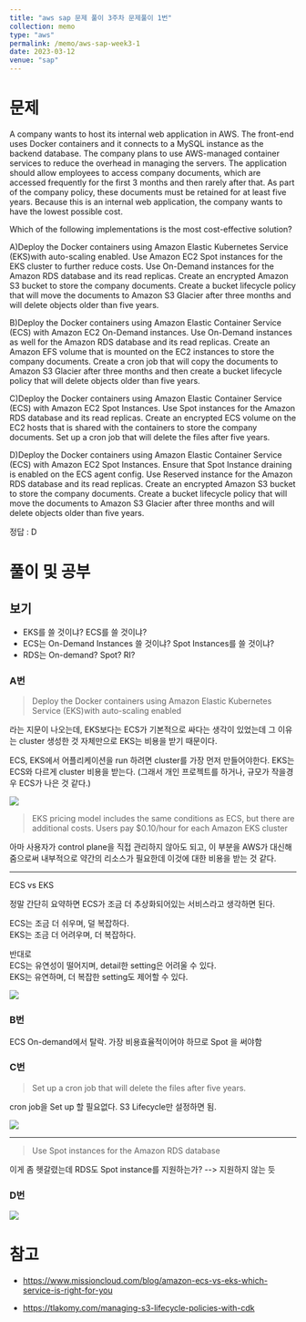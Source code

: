 ```yaml
---
title: "aws sap 문제 풀이 3주차 문제풀이 1번"
collection: memo
type: "aws"
permalink: /memo/aws-sap-week3-1
date: 2023-03-12
venue: "sap"
---
```



# 문제

A company wants to host its internal web application in AWS. The front-end uses Docker containers and it connects to a MySQL instance as the backend database. The company plans to use AWS-managed container services to reduce the overhead in managing the servers. The application should allow employees to access company documents, which are accessed frequently for the first 3 months and then rarely after that. As part of the company policy, these documents must be retained for at least five years. Because this is an internal web application, the company wants to have the lowest possible cost.

Which of the following implementations is the most cost-effective solution?

A)Deploy the Docker containers using Amazon Elastic Kubernetes Service (EKS)with auto-scaling enabled. Use Amazon EC2 Spot instances for the EKS cluster to further reduce costs. Use On-Demand instances for the Amazon RDS database and its read replicas. Create an encrypted Amazon S3 bucket to store the company documents. Create a bucket lifecycle policy that will move the documents to Amazon S3 Glacier after three months and will delete objects older than five years.

B)Deploy the Docker containers using Amazon Elastic Container Service (ECS) with Amazon EC2 On-Demand instances. Use On-Demand instances as well for the Amazon RDS database and its read replicas. Create an Amazon EFS volume that is mounted on the EC2 instances to store the company documents. Create a cron job that will copy the documents to Amazon S3 Glacier after three months and then create a bucket lifecycle policy that will delete objects older than five years.

C)Deploy the Docker containers using Amazon Elastic Container Service (ECS) with Amazon EC2 Spot Instances. Use Spot instances for the Amazon RDS database and its read replicas. Create an encrypted ECS volume on the EC2 hosts that is shared with the containers to store the company documents. Set up a cron job that will delete the files after five years.

D)Deploy the Docker containers using Amazon Elastic Container Service (ECS) with Amazon EC2 Spot Instances. Ensure that Spot Instance draining is enabled on the ECS agent config. Use Reserved instance for the Amazon RDS database and its read replicas. Create an encrypted Amazon S3 bucket to store the company documents. Create a bucket lifecycle policy that will move the documents to Amazon S3 Glacier after three months and will delete objects older than five years.

정답 : D

# 풀이 및 공부


## 보기 

- EKS를 쓸 것이냐? ECS를 쓸 것이냐?
- ECS는 On-Demand Instances 쓸 것이냐? Spot Instances를 쓸 것이냐?
- RDS는 On-demand? Spot? RI?

### A번

> Deploy the Docker containers using Amazon Elastic Kubernetes Service (EKS)with auto-scaling enabled

라는 지문이 나오는데, EKS보다는 ECS가 기본적으로 싸다는 생각이 있었는데 그 이유는 cluster 생성한 것 자체만으로 EKS는 비용을 받기 때문이다.

ECS, EKS에서 어플리케이션을 run 하려면 cluster를 가장 먼저 만들어야한다. EKS는 ECS와 다르게 cluster 비용을 받는다. (그래서 개인 프로젝트를 하거나, 규모가 작을경우 ECS가 나은 것 같다.)

![](/assets/2023-03-12-08-25-02.png)

> EKS pricing model includes the same conditions as ECS, but there are additional costs. Users pay $0.10/hour for each Amazon EKS cluster

아마 사용자가 control plane을 직접 관리하지 않아도 되고, 이 부분을 AWS가 대신해줌으로써 내부적으로 약간의 리소스가 필요한데 이것에 대한 비용을 받는 것 같다.

--- 
ECS vs EKS

정말 간단히 요약하면 ECS가 조금 더 추상화되어있는 서비스라고 생각하면 된다.


ECS는 조금 더 쉬우며, 덜 복잡하다.  
EKS는 조금 더 어려우며, 더 복잡하다.

반대로  
ECS는 유연성이 떨어지며, detail한 setting은 어려울 수 있다.  
EKS는 유연하며, 더 복잡한 setting도 제어할 수 있다.

![](/assets/2023-03-12-08-33-16.png)

### B번

ECS On-demand에서 탈락. 가장 비용효율적이어야 하므로 Spot 을 써야함

### C번

> Set up a cron job that will delete the files after five years.

cron job을 Set up 할 필요없다. S3 Lifecycle만 설정하면 됨.

![](/assets/2023-03-12-08-54-36.png)

---

> Use Spot instances for the Amazon RDS database

이게 좀 헷갈렸는데 RDS도 Spot instance를 지원하는가? --> 지원하지 않는 듯

### D번

![](/assets/2023-03-12-09-16-07.png)



# 참고 

- https://www.missioncloud.com/blog/amazon-ecs-vs-eks-which-service-is-right-for-you

- https://tlakomy.com/managing-s3-lifecycle-policies-with-cdk